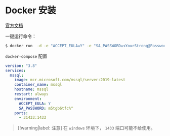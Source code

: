 # Docker 安装

[官方文档](https://docs.microsoft.com/zh-cn/sql/linux/quickstart-install-connect-docker?view=sql-server-ver15&pivots=cs1-powershell)

一键运行命令：

```bash
$ docker run  -d -e "ACCEPT_EULA=Y" -e "SA_PASSWORD=<YourStrong@Password>" -p 1433:1433 --name mssql -hostname mssql mcr.microsoft.com/mssql/server:2019-latest
```

`docker-compose` 配置

```yaml
version: "3.8"
services:
  mssql:
    image: mcr.microsoft.com/mssql/server:2019-latest
    container_name: mssql
    hostname: mssql
    restart: always
    environment:
      ACCEPT_EULA: Y
      SA_PASSWORD: m5tgb6tfc%^
    ports:
      - 31433:1433
```

> [!warning|label: 注意]
> 在 `windows` 环境下， `1433` 端口可能不给使用。
